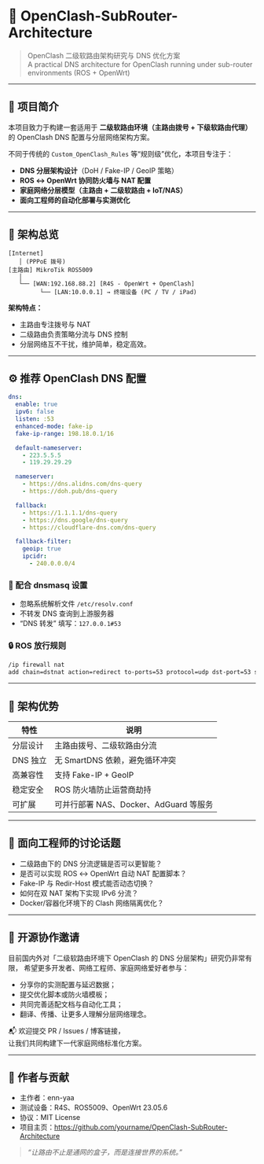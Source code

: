 # 🧭 OpenClash-SubRouter-Architecture

> OpenClash 二级软路由架构研究与 DNS 优化方案  
> A practical DNS architecture for OpenClash running under sub-router environments (ROS + OpenWrt)

---

## 📘 项目简介

本项目致力于构建一套适用于 **二级软路由环境（主路由拨号 + 下级软路由代理）** 的 OpenClash DNS 配置与分层网络架构方案。

不同于传统的 `Custom_OpenClash_Rules` 等“规则级”优化，本项目专注于：

- **DNS 分层架构设计**（DoH / Fake-IP / GeoIP 策略）  
- **ROS ↔ OpenWrt 协同防火墙与 NAT 配置**  
- **家庭网络分层模型（主路由 + 二级软路由 + IoT/NAS）**  
- **面向工程师的自动化部署与实测优化**

---

## 🧩 架构总览

```
[Internet]
   │ (PPPoE 拨号)
[主路由] MikroTik ROS5009
   │
   └── [WAN:192.168.88.2] [R4S - OpenWrt + OpenClash]
         └── [LAN:10.0.0.1] → 终端设备 (PC / TV / iPad)
```

**架构特点：**
- 主路由专注拨号与 NAT  
- 二级路由负责策略分流与 DNS 控制  
- 分层网络互不干扰，维护简单，稳定高效。

---

## ⚙️ 推荐 OpenClash DNS 配置

```yaml
dns:
  enable: true
  ipv6: false
  listen: :53
  enhanced-mode: fake-ip
  fake-ip-range: 198.18.0.1/16

  default-nameserver:
    - 223.5.5.5
    - 119.29.29.29

  nameserver:
    - https://dns.alidns.com/dns-query
    - https://doh.pub/dns-query

  fallback:
    - https://1.1.1.1/dns-query
    - https://dns.google/dns-query
    - https://cloudflare-dns.com/dns-query

  fallback-filter:
    geoip: true
    ipcidr:
      - 240.0.0.0/4
```

### 🧠 配合 dnsmasq 设置

- 忽略系统解析文件 `/etc/resolv.conf`
- 不转发 DNS 查询到上游服务器
- “DNS 转发” 填写：`127.0.0.1#53`

### 🔒 ROS 放行规则

```bash
/ip firewall nat
add chain=dstnat action=redirect to-ports=53 protocol=udp dst-port=53 src-address=!192.168.88.2 comment="Allow R4S DNS bypass"
```

---

## 🚀 架构优势

| 特性 | 说明 |
|------|------|
| 分层设计 | 主路由拨号、二级软路由分流 |
| DNS 独立 | 无 SmartDNS 依赖，避免循环冲突 |
| 高兼容性 | 支持 Fake-IP + GeoIP |
| 稳定安全 | ROS 防火墙防止运营商劫持 |
| 可扩展 | 可并行部署 NAS、Docker、AdGuard 等服务 |

---

## 🧠 面向工程师的讨论话题

- 二级路由下的 DNS 分流逻辑是否可以更智能？  
- 是否可以实现 ROS ↔ OpenWrt 自动 NAT 配置脚本？  
- Fake-IP 与 Redir-Host 模式能否动态切换？  
- 如何在双 NAT 架构下实现 IPv6 分流？  
- Docker/容器化环境下的 Clash 网络隔离优化？

---

## 💬 开源协作邀请

目前国内外对「二级软路由环境下 OpenClash 的 DNS 分层架构」研究仍非常有限，
希望更多开发者、网络工程师、家庭网络爱好者参与：

- 分享你的实测配置与延迟数据；  
- 提交优化脚本或防火墙模板；  
- 共同完善适配文档与自动化工具；  
- 翻译、传播、让更多人理解分层网络理念。

📬 欢迎提交 PR / Issues / 博客链接，  
让我们共同构建下一代家庭网络标准化方案。

---

## 🧭 作者与贡献

- 主作者：enn-yaa 
- 测试设备：R4S、ROS5009、OpenWrt 23.05.6  
- 协议：MIT License  
- 项目主页：https://github.com/yourname/OpenClash-SubRouter-Architecture

> _“让路由不止是通网的盒子，而是连接世界的系统。”_
